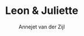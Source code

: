 ---
title: "Leon & Juliette"
author: "Annejet van der Zijl"
isbn: "9059655133"
isbn13: "9789059655133"
rating: "4"
publisher: "Stichting Collectieve Propaganda van het Nederlandse Boek"
pages: "95"
publishYear: "2020"
read: "2020"
goodreads_id: "51322821"
---